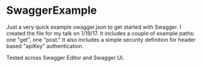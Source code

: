 # SwaggerExample

Just a very quick example swagger.json to get started with Swagger. I created the file for my talk on 1/19/17. It includes a couple of example paths: one "get", one "post." It also includes a simple security definition for header based "apiKey"  authentication.

Tested across Swagger Editor and Swagger UI.
